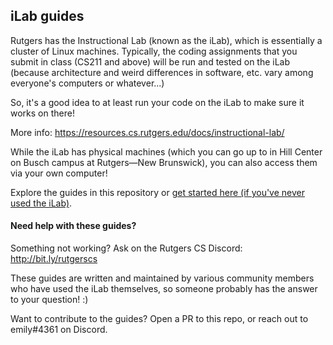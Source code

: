 ## iLab guides

Rutgers has the Instructional Lab (known as the iLab), which is essentially a cluster of Linux machines. Typically, the coding assignments that you submit in class (CS211 and above) will be run and tested on the iLab (because architecture and weird differences in software, etc. vary among everyone's computers or whatever...)

So, it's a good idea to at least run your code on the iLab to make sure it works on there!

More info: https://resources.cs.rutgers.edu/docs/instructional-lab/

While the iLab has physical machines (which you can go up to in Hill Center on Busch campus at Rutgers—New Brunswick), you can also access them via your own computer!

Explore the guides in this repository or [get started here (if you've never used the iLab)](getting-started.md).


#### Need help with these guides?
Something not working? Ask on the Rutgers CS Discord: http://bit.ly/rutgerscs

These guides are written and maintained by various community members who have used the iLab themselves, so someone probably has the answer to your question! :)

Want to contribute to the guides? Open a PR to this repo, or reach out to emily#4361 on Discord.
